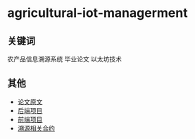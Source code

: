 # agricultural-iot-managerment

## 关键词
农产品信息溯源系统
毕业论文
以太坊技术

## 其他

- [论文原文](https://github.com/JinweiOS/agricultural-iot-managerment-frontend/releases/download/%E8%AE%BA%E6%96%87/default.docx)
- [后端项目](https://github.com/JinweiOS/agricultural-iot-managerment)
- [前端项目](https://github.com/JinweiOS/agricultural-iot-managerment-frontend)
- [溯源相关合约](https://github.com/JinweiOS/agricultural-iot-managerment/tree/main/smartContract)
